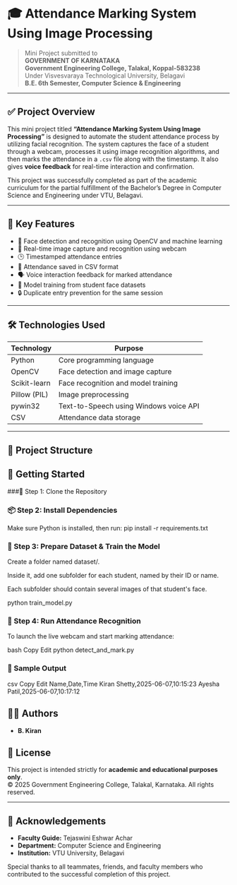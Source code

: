 # 🎓 Attendance Marking System Using Image Processing

> Mini Project submitted to  
**GOVERNMENT OF KARNATAKA**  
**Government Engineering College, Talakal, Koppal-583238**  
Under Visvesvaraya Technological University, Belagavi  
**B.E. 6th Semester, Computer Science & Engineering**  

---

## ✅ Project Overview

This mini project titled **“Attendance Marking System Using Image Processing”** is designed to automate the student attendance process by utilizing facial recognition. The system captures the face of a student through a webcam, processes it using image recognition algorithms, and then marks the attendance in a `.csv` file along with the timestamp. It also gives **voice feedback** for real-time interaction and confirmation.

This project was successfully completed as part of the academic curriculum for the partial fulfillment of the Bachelor’s Degree in Computer Science and Engineering under VTU, Belagavi.

---

## 📌 Key Features

- 🎯 Face detection and recognition using OpenCV and machine learning
- 📸 Real-time image capture and recognition using webcam
- 🕒 Timestamped attendance entries
- 📁 Attendance saved in CSV format
- 🗣️ Voice interaction feedback for marked attendance
- 🧠 Model training from student face datasets
- 🔒 Duplicate entry prevention for the same session

---

## 🛠️ Technologies Used

| Technology     | Purpose                                      |
|----------------|----------------------------------------------|
| Python         | Core programming language                    |
| OpenCV         | Face detection and image capture             |
| Scikit-learn   | Face recognition and model training          |
| Pillow (PIL)   | Image preprocessing                          |
| pywin32        | Text-to-Speech using Windows voice API       |
| CSV            | Attendance data storage                      |

---

## 📂 Project Structure


## 🚀 Getting Started

###🔧 Step 1: Clone the Repository

### 📦 Step 2: Install Dependencies
Make sure Python is installed, then run:
pip install -r requirements.txt

### 🧠 Step 3: Prepare Dataset & Train the Model
Create a folder named dataset/.

Inside it, add one subfolder for each student, named by their ID or name.

Each subfolder should contain several images of that student's face.

python train_model.py

### 🎯 Step 4: Run Attendance Recognition
To launch the live webcam and start marking attendance:

bash
Copy
Edit
python detect_and_mark.py

### 🧪 Sample Output
csv
Copy
Edit
Name,Date,Time
Kiran Shetty,2025-06-07,10:15:23
Ayesha Patil,2025-06-07,10:17:12

## 👨‍💻 Authors

- **B. Kiran**  


## 📜 License

This project is intended strictly for **academic and educational purposes only**.  
© 2025 Government Engineering College, Talakal, Karnataka. All rights reserved.

---

## 🙌 Acknowledgements

- **Faculty Guide:** Tejaswini Eshwar Achar
- **Department:** Computer Science and Engineering  
- **Institution:** VTU University, Belagavi

Special thanks to all teammates, friends, and faculty members who contributed to the successful completion of this project.


